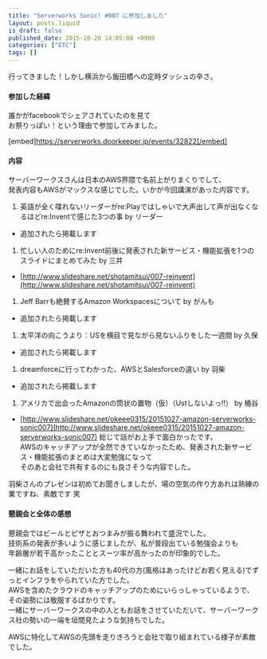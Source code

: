 ```yaml
---
title: "Serverworks Sonic! #007 に参加しました"
layout: posts.liquid
is_draft: false
published_date: 2015-10-28 14:05:08 +0900
categories: ["ETC"]
tags: []
---
```


行ってきました！しかし横浜から飯田橋への定時ダッシュの辛さ。

#### 参加した経緯
誰かがfacebookでシェアされていたのを見て  
お祭りっぽい！という理由で参加してみました。

[embed]https://serverworks.doorkeeper.jp/events/32822[/embed]

#### 内容
サーバーワークスさんは日本のAWS界隈で名前上がりまくりでして、  
発表内容もAWSがマックスな感じでした。いかが今回講演があった内容です。

1. 英語が全く喋れないリーダーがre:Playではしゃいで大声出して声が出なくなるほどre:Inventで感じた3つの事 by リーダー
- 追加されたら掲載します
1. 忙しい人のためにre:Invent前後に発表された新サービス・機能拡張を1つのスライドにまとめてみた by 三井
- [http://www.slideshare.net/shotamitsui/007-reinvent](http://www.slideshare.net/shotamitsui/007-reinvent)
1. Jeff Barrも絶賛するAmazon Workspacesについて by がんも
- 追加されたら掲載します
1. 太平洋の向こうより：USを横目で見ながら見ないふりをした一週間 by 久保
- 追加されたら掲載します
1. dreamforceに行ってわかった、AWSとSalesforceの違い by 羽柴
- 追加されたら掲載します
1. アメリカで出会ったAmazonの筒状の置物（仮）（Ustしないよっ!!） by 桶谷
- [http://www.slideshare.net/okeee0315/20151027-amazon-serverworks-sonic007](http://www.slideshare.net/okeee0315/20151027-amazon-serverworks-sonic007)
総じて話がお上手で面白かったです。  
AWSのキャッチアップが全然できていなかったため、発表された新サービス・機能拡張のまとめは大変勉強になって  
そのあと会社で共有するのにも良さそうな内容でした。

羽柴さんのプレゼンは初めてお聞きしましたが、場の空気の作り方あれは熟練の業ですね、素敵です 笑

#### 懇親会と全体の感想
懇親会ではビールとピザとおつまみが振る舞われて盛況でした。  
技術系の発表が多いように感じましたが、私が普段出ている勉強会よりも  
年齢層が若干高かったこととスーツ率が高かったのが印象的でした。

一緒にお話をしていただいた方も40代の方(風格はあったけどお若く見える)でずっとインフラをやられていた方でした。  
AWSを含めたクラウドのキャッチアップのためにいらっしゃっているようで、その姿勢には敬服するばかりです。  
一緒にサーバーワークスの中の人ともお話をさせていただいて、サーバーワークス社の勢いの一端を垣間見たような気持ちでした。

AWSに特化してAWSの先頭を走りきろうと会社で取り組まれている様子が素敵でした。



